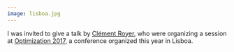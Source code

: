 ```yaml
---
image: lisboa.jpg
---
```


<p>I was invited to give a talk by <a href="http://pages.discovery.wisc.edu/~croyer/">Clément Royer</a>, who were organizing a session at <a href="http://optimization2017.fc.ul.pt/">Optimization 2017</a>, a conference organized this year in Lisboa.  </p>
